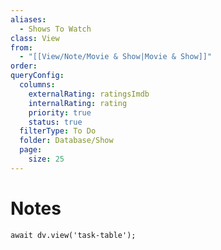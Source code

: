 ```yaml
---
aliases:
  - Shows To Watch
class: View
from:
  - "[[View/Note/Movie & Show|Movie & Show]]"
order:
queryConfig:
  columns:
    externalRating: ratingsImdb
    internalRating: rating
    priority: true
    status: true
  filterType: To Do
  folder: Database/Show
  page:
    size: 25
---
```

# Notes

```dataviewjs
await dv.view('task-table');
```
